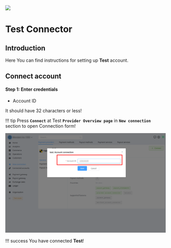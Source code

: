 <img src="https://static.openfintech.io/payment_providers/test/logo.svg?w=200" width="200px">

# Test Connector

## Introduction

Here You can find  instructions for setting up **Test**  account.



## Connect account

#### Step 1: Enter credentials

- Account ID

It should have 32 characters or less!

!!! tip
    Press **`Connect`** at Test **`Provider Overview page`** in **`New connection`** section to open Connection form!


![Connect](images/test_connect.png)


!!! success
    You have connected **Test**!
